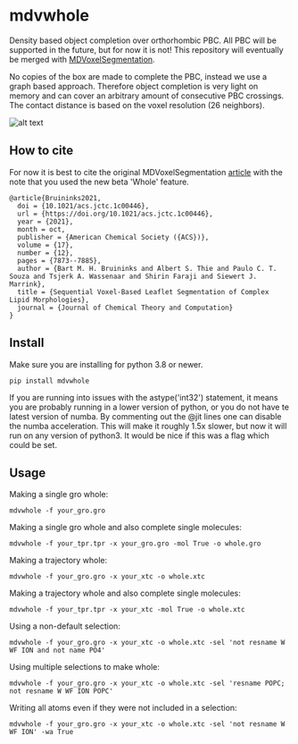 # mdvwhole
Density based object completion over orthorhombic PBC. All PBC will be supported in the future, but for now it is not! This repository will eventually be merged with [MDVoxelSegmentation](https://github.com/marrink-lab/MDVoxelSegmentation).

No copies of the box are made to complete the PBC, instead we use a graph based approach. Therefore object
completion is very light on memory and can cover an arbitrary amount of consecutive PBC crossings. The contact distance is based on
the voxel resolution (26 neighbors).

![alt text](https://user-images.githubusercontent.com/1488903/151573692-58d1eb6c-b6a2-444e-a7b8-937fa8ebc448.png)

## How to cite
For now it is best to cite the original MDVoxelSegmentation [article](https://pubs.acs.org/doi/abs/10.1021/acs.jctc.1c00446) with the note that you used the new beta 'Whole' feature.

```
@article{Bruininks2021,
  doi = {10.1021/acs.jctc.1c00446},
  url = {https://doi.org/10.1021/acs.jctc.1c00446},
  year = {2021},
  month = oct,
  publisher = {American Chemical Society ({ACS})},
  volume = {17},
  number = {12},
  pages = {7873--7885},
  author = {Bart M. H. Bruininks and Albert S. Thie and Paulo C. T. Souza and Tsjerk A. Wassenaar and Shirin Faraji and Siewert J. Marrink},
  title = {Sequential Voxel-Based Leaflet Segmentation of Complex Lipid Morphologies},
  journal = {Journal of Chemical Theory and Computation}
}
```

## Install
Make sure you are installing for python 3.8 or newer.

`pip install mdvwhole`

If you are running into issues with the astype('int32') statement, it means you are probably running in a lower version of python, or you do not have te latest version of numba. By commenting out the @jit lines one can disable the numba acceleration. This will make it roughly 1.5x slower, but now it will run on any version of python3. It would be nice if this was a flag which could be set.

## Usage
Making a single gro whole:

`mdvwhole -f your_gro.gro`

Making a single gro whole and also complete single molecules:

`mdvwhole -f your_tpr.tpr -x your_gro.gro -mol True -o whole.gro`

Making a trajectory whole:

`mdvwhole -f your_gro.gro -x your_xtc -o whole.xtc`

Making a trajectory whole and also complete single molecules:

`mdvwhole -f your_tpr.tpr -x your_xtc -mol True -o whole.xtc`

Using a non-default selection:

`mdvwhole -f your_gro.gro -x your_xtc -o whole.xtc -sel 'not resname W WF ION and not name PO4'`

Using multiple selections to make whole:

`mdvwhole -f your_gro.gro -x your_xtc -o whole.xtc -sel 'resname POPC; not resname W WF ION POPC'`

Writing all atoms even if they were not included in a selection:

`mdvwhole -f your_gro.gro -x your_xtc -o whole.xtc -sel 'not resname W WF ION' -wa True`


